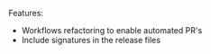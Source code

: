 
Features:
* Workflows refactoring to enable automated PR's
* Include signatures in the release files